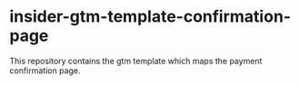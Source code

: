 # insider-gtm-template-confirmation-page
This repository contains the gtm template which maps the payment confirmation page.

